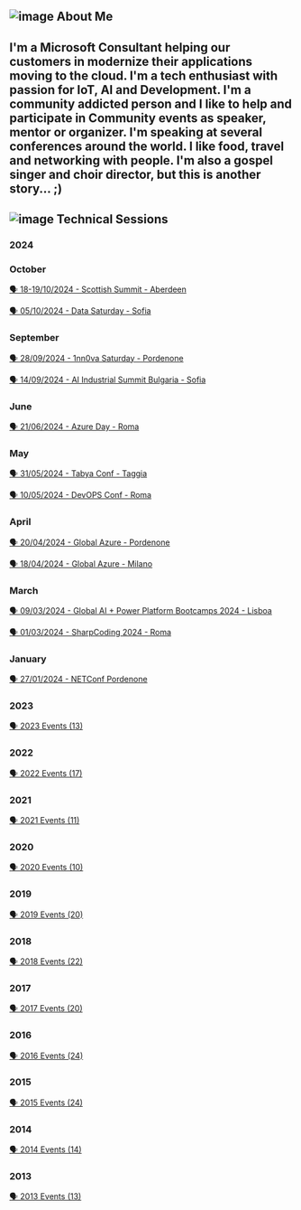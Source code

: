 ## ![image](https://user-images.githubusercontent.com/1767160/178777448-d5dee178-d461-4746-bf16-b1e85a2ed8b0.png) About Me ##

I'm a Microsoft Consultant helping our customers in modernize their applications moving to the cloud.
I'm a tech enthusiast with passion for **IoT**, **AI** and **Development**. I'm a community addicted person and I like to help and participate in Community events as speaker, mentor or organizer.
I'm speaking at several conferences around the world.
I like food, travel and networking with people.
I'm also a gospel singer and choir director, but this is another story... ;) 
----

## ![image](https://user-images.githubusercontent.com/1767160/178779745-c97c9f62-3301-4f48-8ade-ae3d302cf018.png) Technical Sessions

### 2024
### October
<p>
<a href="https://github.com/dpcons/DPCons/blob/main/TechSessions/20241018-19-ScottishSummit-Aberdeen.md"> 🗣️ 18-19/10/2024 - Scottish Summit - Aberdeen
</a>
</p>

<p>
<a href="https://github.com/dpcons/DPCons/blob/main/TechSessions/20241005-DataSaturday-Sofia.md"> 🗣️ 05/10/2024 - Data Saturday - Sofia
</a>
</p>

### September
<p>
<a href="https://github.com/dpcons/DPCons/blob/main/TechSessions/20240928-1nn0vaSaturday-Pordenone.md"> 🗣️ 28/09/2024 - 1nn0va Saturday - Pordenone
</a>
</p>

<p>
<a href="https://github.com/dpcons/DPCons/blob/main/TechSessions/20240914-AI-Industrial-Summit-Sofia.md"> 🗣️ 14/09/2024 - AI Industrial Summit Bulgaria - Sofia
</a>
</p>

### June
<p>
<a href="https://github.com/dpcons/DPCons/blob/main/TechSessions/20240621-AzureDay-Roma.md"> 🗣️ 21/06/2024 - Azure Day - Roma
</a>
</p>

### May
<p>
<a href="https://github.com/dpcons/DPCons/blob/main/TechSessions/20240531-TabyaConf-Taggia.md"> 🗣️ 31/05/2024 - Tabya Conf - Taggia
</a>
</p>

<p>
<a href="https://github.com/dpcons/DPCons/blob/main/TechSessions/20240510-DevOPSConf-Roma.md"> 🗣️ 10/05/2024 - DevOPS Conf - Roma
</a>
</p>


### April
<p>
<a href="https://github.com/dpcons/DPCons/blob/main/TechSessions/20240420-GA-Pordenone.md"> 🗣️ 20/04/2024 - Global Azure - Pordenone
</a>
</p>

<p>
<a href="https://github.com/dpcons/DPCons/blob/main/TechSessions/20240418-GA-Milano.md"> 🗣️ 18/04/2024 - Global Azure - Milano
</a>
</p>


### March
<p>
<a href="https://github.com/dpcons/DPCons/blob/main/TechSessions/20240309-GAI-PPB24Lisboa.md"> 🗣️ 09/03/2024 - Global AI + Power Platform Bootcamps 2024 - Lisboa
</a>
</p>

<p>
<a href="https://github.com/dpcons/DPCons/blob/main/TechSessions/20240301-SharpCoding24-Roma.md"> 🗣️ 01/03/2024 - SharpCoding  2024 - Roma
</a>
</p>


### January
<p>
<a href="https://github.com/dpcons/DPCons/blob/main/TechSessions/20240127-NETConfPN.md"> 🗣️ 27/01/2024 - NETConf Pordenone
</a>
</p>

### 2023

<p>
<a href="https://github.com/dpcons/DPCons/blob/main/TechSessions/2023YearSummary.md"> 
🗣️ 2023 Events (13)
</a>
</p>


### 2022

<p>
<a href="https://github.com/dpcons/DPCons/blob/main/TechSessions/2022YearSummary.md"> 
🗣️ 2022 Events (17)
</a>
</p>


### 2021

<p>
<a href="https://github.com/dpcons/DPCons/blob/main/TechSessions/2021YearSummary.md"> 
🗣️ 2021 Events (11)
</a>
</p>

### 2020

<p>
<a href="https://github.com/dpcons/DPCons/blob/main/TechSessions/2020YearSummary.md"> 
🗣️ 2020 Events (10)
</a>
</p>

### 2019

<p>
<a href="https://github.com/dpcons/DPCons/blob/main/TechSessions/2019YearSummary.md"> 
🗣️ 2019 Events (20)
</a>
</p>

### 2018

<p>
<a href="https://github.com/dpcons/DPCons/blob/main/TechSessions/2018YearSummary.md"> 
🗣️ 2018 Events (22)
</a>
</p>

### 2017

<p>
<a href="https://github.com/dpcons/DPCons/blob/main/TechSessions/2017YearSummary.md"> 
🗣️ 2017 Events (20)
</a>
</p>

### 2016

<p>
<a href="https://github.com/dpcons/DPCons/blob/main/TechSessions/2016YearSummary.md"> 
🗣️ 2016 Events (24)
</a>
</p>

### 2015

<p>
<a href="https://github.com/dpcons/DPCons/blob/main/TechSessions/2015YearSummary.md"> 
🗣️ 2015 Events (24)
</a>
</p>

### 2014

<p>
<a href="https://github.com/dpcons/DPCons/blob/main/TechSessions/2014YearSummary.md"> 
🗣️ 2014 Events (14)
</a>
</p>

### 2013

<p>
<a href="https://github.com/dpcons/DPCons/blob/main/TechSessions/2013YearSummary.md"> 
🗣️ 2013 Events (13)
</a>
</p>


<!--
**dpcons/DPCons** is a ✨ _special_ ✨ repository because its `README.md` (this file) appears on your GitHub profile.

Here are some ideas to get you started:

- 🔭 I’m currently working on ...
- 🌱 I’m currently learning ...
- 👯 I’m looking to collaborate on ...
- 🤔 I’m looking for help with ...
- 💬 Ask me about ...
- 📫 How to reach me: ...
- 😄 Pronouns: ...
- ⚡ Fun fact: ...
-->
